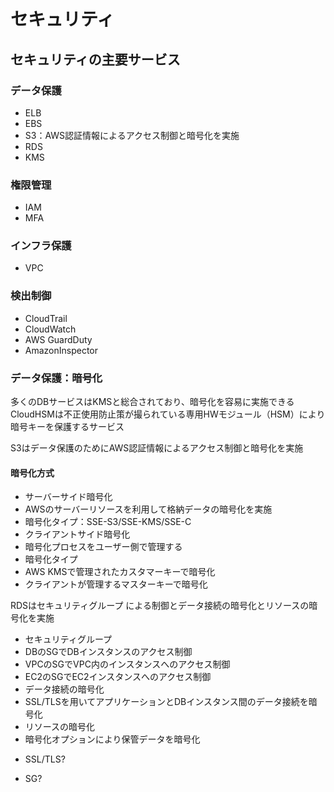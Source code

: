 # セキュリティ

## セキュリティの主要サービス
### データ保護
- ELB
- EBS
- S3：AWS認証情報によるアクセス制御と暗号化を実施
- RDS
- KMS
### 権限管理
- IAM
- MFA
### インフラ保護
- VPC
### 検出制御
- CloudTrail
- CloudWatch
- AWS GuardDuty
- AmazonInspector

### データ保護：暗号化
多くのDBサービスはKMSと総合されており、暗号化を容易に実施できる
CloudHSMは不正使用防止策が撮られている専用HWモジュール（HSM）により暗号キーを保護するサービス

S3はデータ保護のためにAWS認証情報によるアクセス制御と暗号化を実施

#### 暗号化方式
- サーバーサイド暗号化
 - AWSのサーバーリソースを利用して格納データの暗号化を実施
 - 暗号化タイプ：SSE-S3/SSE-KMS/SSE-C
- クライアントサイド暗号化
 - 暗号化プロセスをユーザー側で管理する
 - 暗号化タイプ
  - AWS KMSで管理されたカスタマーキーで暗号化
  - クライアントが管理するマスターキーで暗号化

RDSはセキュリティグループ
による制御とデータ接続の暗号化とリソースの暗号化を実施
 - セキュリティグループ
  - DBのSGでDBインスタンスのアクセス制御
  - VPCのSGでVPC内のインスタンスへのアクセス制御
  - EC2のSGでEC2インスタンスへのアクセス制御
 - データ接続の暗号化
  - SSL/TLSを用いてアプリケーションとDBインスタンス間のデータ接続を暗号化
 - リソースの暗号化
  - 暗号化オプションにより保管データを暗号化
  

* SSL/TLS?



* SG?